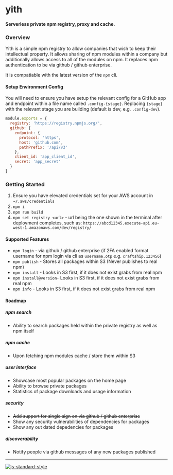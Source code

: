 # yith
#### Serverless private npm registry, proxy and cache.

### Overview
Yith is a simple npm registry to allow companies that wish to
keep their intellectual property.  It allows sharing of npm modules
within a company but additionally allows access to all of the
modules on npm.  It replaces npm authentication to be via github / github
enterprise.

It is compatiable with the latest version of the `npm` cli.

#### Setup Environment Config
You will need to ensure you have setup the relevant config for a GitHub
app and endpoint within a file name called `.config-{stage}`.  Replacing
`{stage}` with the relevant stage you are building (default is dev, e.g. `.config-dev`).

``` js
module.exports = {
  registry: 'https://registry.npmjs.org/',
  github: {
    endpoint: {
      protocol: 'https',
      host: 'github.com',
      pathPrefix: '/api/v3'
    },
    client_id: 'app_client_id',
    secret: 'app_secret'
  }
}
```

### Getting Started
1. Ensure you have elevated credentials set for your AWS account in `~/.aws/credentials`
2. `npm i`
3. `npm run build`
4. `npm set registry <url>` - url being the one shown in the terminal after deployment completes, such as:
`https://abcd12345.execute-api.eu-west-1.amazonaws.com/dev/registry/`

#### Supported Features
* `npm login` - via github / github enterprise (if 2FA enabled format username for npm login via cli as `username.otp` e.g. `craftship.123456`)
* `npm publish` - Stores all packages within S3 (Never publishes to real npm)
* `npm install` - Looks in S3 first, if it does not exist grabs from real npm
* `npm install@version`- Looks in S3 first, if it does not exist grabs from real npm
* `npm info` - Looks in S3 first, if it does not exist grabs from real npm

#### Roadmap
##### npm search
* Ability to search packages held within the private registry as well as npm itself

##### npm cache
* Upon fetching npm modules cache / store them within S3

##### user interface
* Showcase most popular packages on the home page
* Ability to browse private packages
* Statistics of package downloads and usage information

##### security
* ~~Add support for single sign on via github / github enterprise~~
* Show any security vulnerabilities of dependencies for packages
* Show any out dated depedencies for packages

##### discoverability
* Notify people via github messages of any new packages published

* * *

[![js-standard-style](https://cdn.rawgit.com/feross/standard/master/badge.svg)](https://github.com/feross/standard)
